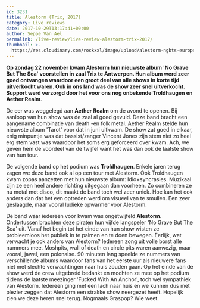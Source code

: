 ```yaml
---
id: 3231
title: Alestorm (Trix, 2017)
category: Live reviews
date: 2017-10-29T13:17:41+00:00
author: Seppe Van Ael
permalink: /live-review/live-review-alestorm-trix-2017/
thumbnail: >-
  https://res.cloudinary.com/rockxxl/image/upload/alestorm-ngbts-european-tour-2017-web-poster-1.jpg
---
```

**Op zondag 22 november kwam Alestorm hun nieuwste album 'No Grave But The Sea' voorstellen in zaal Trix te Antwerpen. Hun album werd zeer goed ontvangen waardoor een groot deel van alle shows in korte tijd uitverkocht waren. Ook in ons land was de show zeer snel uitverkocht. Support werd verzorgd door het voor ons nog onbekende Troldhaugen en Aether Realm**.

De eer was weggelegd aan **Aether Realm** om de avond te openen. Bij aanloop van hun show was de zaal al goed gevuld. Deze band bracht een aangename combinatie van death -en folk metal. Aether Realm stelde hun nieuwste album 'Tarot' voor dat in juni uitkwam. De show zat goed in elkaar, enig minpuntje was dat bassist/zanger Vincent Jones zijn stem niet zo heel erg stem vast was waardoor het soms erg geforceerd over kwam. Ach, we geven hem de voordeel van de twijfel want het was dan ook de laatste show van hun tour.

De volgende band op het podium was **Troldhaugen**. Enkele jaren terug zagen we deze band ook al op een tour met Alestorm. Ook Troldhaugen kwam zopas aanzetten met hun nieuwste album: Idio+syncrasies. Muzikaal zijn ze een heel andere richting uitgegaan dan voorheen. Zo combineren ze nu metal met disco, dit maakt de band toch wel zeer uniek. Hoe kan het ook anders dan dat het een optreden werd om visueel van te smullen. Een zeer geslaagde, maar vooral ludieke opwarmer voor Alestorm.

De band waar iedereen voor kwam was ongetwijfeld **Alestorm**. Ondertussen brachten deze piraten hun vijfde langspeler 'No Grave But The Sea' uit. Vanaf het begin tot het einde van hun show wisten ze probleemloos het publiek in te palmen en te doen bewegen. Eerlijk, wat verwacht je ook anders van Alestorm? Iedereen zong uit volle borst alle nummers mee. Moshpits, wall of death en circle pits waren aanwezig, maar vooral, jawel, een polonaise. 90 minuten lang speelde ze nummers van verschillende albums waardoor fans van het eerste uur als nieuwere fans niet met slechte verwachtingen naar huis zouden gaan. Op het einde van de show werd de crew uitgebreid bedankt en mochten ze mee op het podium tijdens de laatste meezinger 'Fucked With An Anchor', toch wel sympathiek van Alestorm. Iedereen ging met een lach naar huis en we kunnen dus met plezier zeggen dat Alestorm een strakke show neergezet heeft. Hopelijk zien we deze heren snel terug. Nogmaals Graspop? Wie weet.